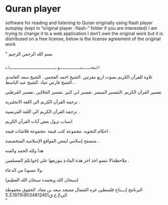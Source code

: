 # Quran player
 software for reading and listening to Quran originally using flash player autoplay (kept in “original player -flash-“ folder if you are interested)
I am trying to change it to a web application
I don’t own the original work but it is distributed on a free license, below is the license agreement of the original work


"
                                                                بسم الله الرحمن الرحيم
                                                
                                                        المحــــتـــــــــويــــــــــــــــــــات
تلاوة للقرآن الكريم بصوت اربع مقرئين 
.الشيخ احمد العجمي . الشيخ سعد الغامدي .الشيخ فارس عباد .الشيخ عبد الباسط .

 تفسير القرآن الكريم .التفسير الميسر .تفسير ابن كثير .تفسير الجلالين .تفسير القرطبي 
  
ترجمة القرآن الكريم الي اللغة الانجليزية .
 
 ترجمة القرآن الكريم الي اللغة الفرنسية  .
  
اسباب نزول بعض آيات القرآن الكريم 
 
احكام التجويد .مجموعة كتب قيمة .مجموعة فلاشات قيمة .
 
متصفح إسلامي  لبعض المواقع الإسلامية المتخصصة .

هذا ولله الحمد والمنه

ملاحظة\\لا تنسو اخذ اجر هذة المادة بتوزيعها علي إخوانكم المسلمين .
  
ولا تنسونا من الدعاء.

(سبحان الله وبحمده سبحان الله العظيم)

البرنامج 
إنـــتاج
فلسطين
غزه
الشمال
مسجد سعد بن معاذ.
الحقوق محفوظة الي\إ.خ.ق\903481240\5.3.1979\
"

